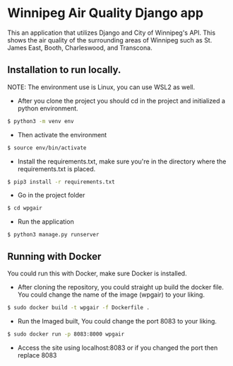 # Winnipeg Air Quality Django app

This an application that utilizes Django and City of Winnipeg's API. This shows the air quality of the surrounding areas of Winnipeg such as St. James East, Booth, Charleswood, and Transcona.

## Installation to run locally.
NOTE: The environment use is Linux, you can use WSL2 as well.

- After you clone the project you should cd in the project and initialized a python environment.
```bash
$ python3 -m venv env
```

- Then activate the environment
```bash
$ source env/bin/activate
```

- Install the requirements.txt, make sure you're in the directory where the requirements.txt is placed.
```bash
$ pip3 install -r requirements.txt
```

- Go in the project folder
```bash
$ cd wpgair
```

- Run the application
```
$ python3 manage.py runserver
```

## Running with Docker

You could run this with Docker, make sure Docker is installed.

- After cloning the repository, you could straight up build the docker file. You could change the name of the image (wpgair) to your liking.
```bash
$ sudo docker build -t wpgair -f Dockerfile .
```

- Run the Imaged built, You could change the port 8083 to your liking.
```bash
$ sudo docker run -p 8083:8000 wpgair
```

- Access the site using localhost:8083 or if you changed the port then replace 8083